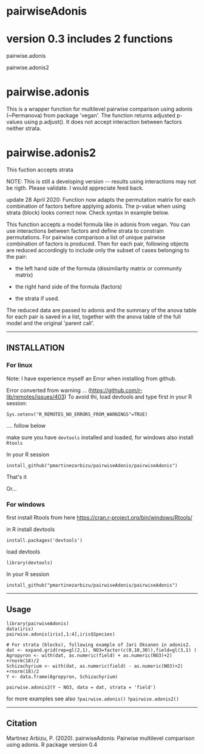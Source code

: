 # pairwiseAdonis
# version 0.3 includes 2 functions
pairwise.adonis

pairwise.adonis2

# pairwise.adonis
This is a wrapper function for multilevel pairwise comparison using adonis (~Permanova) from package 'vegan'. The function returns adjusted p-values using p.adjust(). It does not accept interaction between factors neither strata.

# pairwise.adonis2
This fuction accepts strata

NOTE: This is still a developing version -- results using interactions may not be rigth. Please validate.
I would appreciate feed back.

update 28 April 2020:
Function now adapts the permutation matrix for each combination of factors before applying adonis.
The p-value when using strata (block) looks correct now. Check syntax in example below.

This function accepts a model formula like in adonis from vegan. You can use interactions between factors and define strata to constrain permutations. For pairwise comparison a list of unique pairwise combination of factors is produced. Then for each pair, following objects are reduced accordingly to include only the subset of cases belonging to the pair:

- the left hand side of the formula (dissimilarity matrix or community matrix)

- the right hand side of the formula (factors)

- the strata if used.

The reduced data are passed to adonis and the summary of the anova table for each pair is saved in a list, together with the anova table of the full model and the original 'parent call'.


_________________________________________________________________________________________________

## INSTALLATION
### For linux

Note: I have experience myself an Error when installing from github.

Error converted from warning ... (https://github.com/r-lib/remotes/issues/403)
To avoid thi, load devtools and type first in your R session:

```Sys.setenv("R_REMOTES_NO_ERRORS_FROM_WARNINGS"=TRUE)```

.... follow below

make sure you have ```devtools``` installed and loaded, for windows also install ```Rtools```

In your R session

```install_github("pmartinezarbizu/pairwiseAdonis/pairwiseAdonis")```

That's it

Or...

### For windows
first install Rtools from here https://cran.r-project.org/bin/windows/Rtools/

in R install devtools

```install.packages('devtools')```

load devtools

```library(devtools)```

In your R session

```install_github("pmartinezarbizu/pairwiseAdonis/pairwiseAdonis")```

____________________________________
## Usage
```
library(pairwiseAdonis)
data(iris)
pairwise.adonis(iris[,1:4],iris$Species)

# For strata (blocks), following example of Jari Oksanen in adonis2. 
dat <- expand.grid(rep=gl(2,1), NO3=factor(c(0,10,30)),field=gl(3,1) )
Agropyron <- with(dat, as.numeric(field) + as.numeric(NO3)+2) +rnorm(18)/2
Schizachyrium <- with(dat, as.numeric(field) - as.numeric(NO3)+2) +rnorm(18)/2
Y <- data.frame(Agropyron, Schizachyrium)

pairwise.adonis2(Y ~ NO3, data = dat, strata = 'field')
```

for more examples see also
```?pairwise.adonis()```
```?pairwise.adonis2()```
_____________________________________________
## Citation

Martinez Arbizu, P. (2020). pairwiseAdonis: Pairwise multilevel comparison using adonis. R package version 0.4
